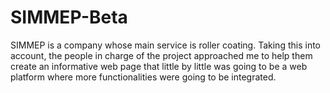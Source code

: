 # SIMMEP-Beta
SIMMEP is a company whose main service is roller coating. Taking this into account, the people in charge of the project approached me to help them create an informative web page that little by little was going to be a web platform where more functionalities were going to be integrated.
